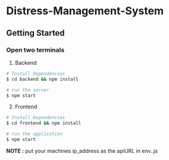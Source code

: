 
# Distress-Management-System

## Getting Started

### Open two terminals
1. Backend

```bash
# Install Dependencies
$ cd backend && npm install

# run the server
$ npm start
```

2. Frontend

```bash
# Install Dependencies
$ cd frontend && npm install

# run the application
$ npm start
```

**NOTE :** put your machines ip_address as the apiURL in env..js
